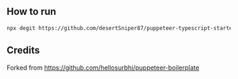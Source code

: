 ## How to run

```bash
npx degit https://github.com/desertSniper87/puppeteer-typescript-starter
```

## Credits
Forked from https://github.com/hellosurbhi/puppeteer-boilerplate
